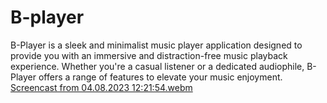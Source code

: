 # B-player



B-Player is a sleek and minimalist music player application designed to provide you with an immersive and distraction-free music playback experience. Whether you're a casual listener or a dedicated audiophile, B-Player offers a range of features to elevate your music enjoyment.
[Screencast from 04.08.2023 12:21:54.webm](https://github.com/BlagojeBlagojevic/MusicPlayer/assets/100707842/3c313b5a-a4cc-48d3-9ed7-bec52fc19359)
